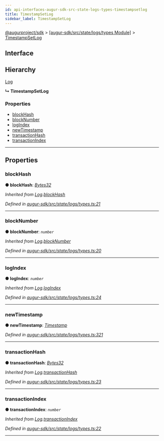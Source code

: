 ```yaml
---
id: api-interfaces-augur-sdk-src-state-logs-types-timestampsetlog
title: TimestampSetLog
sidebar_label: TimestampSetLog
---
```


[@augurproject/sdk](api-readme.md) > [[augur-sdk/src/state/logs/types Module]](api-modules-augur-sdk-src-state-logs-types-module.md) > [TimestampSetLog](api-interfaces-augur-sdk-src-state-logs-types-timestampsetlog.md)

## Interface

## Hierarchy

 [Log](api-interfaces-augur-sdk-src-state-logs-types-log.md)

**↳ TimestampSetLog**

### Properties

* [blockHash](api-interfaces-augur-sdk-src-state-logs-types-timestampsetlog.md#blockhash)
* [blockNumber](api-interfaces-augur-sdk-src-state-logs-types-timestampsetlog.md#blocknumber)
* [logIndex](api-interfaces-augur-sdk-src-state-logs-types-timestampsetlog.md#logindex)
* [newTimestamp](api-interfaces-augur-sdk-src-state-logs-types-timestampsetlog.md#newtimestamp)
* [transactionHash](api-interfaces-augur-sdk-src-state-logs-types-timestampsetlog.md#transactionhash)
* [transactionIndex](api-interfaces-augur-sdk-src-state-logs-types-timestampsetlog.md#transactionindex)

---

## Properties

<a id="blockhash"></a>

###  blockHash

**● blockHash**: *[Bytes32](api-modules-augur-sdk-src-state-logs-types-module.md#bytes32)*

*Inherited from [Log](api-interfaces-augur-sdk-src-state-logs-types-log.md).[blockHash](api-interfaces-augur-sdk-src-state-logs-types-log.md#blockhash)*

*Defined in [augur-sdk/src/state/logs/types.ts:21](https://github.com/AugurProject/augur/blob/0787bf1a23/packages/augur-sdk/src/state/logs/types.ts#L21)*

___
<a id="blocknumber"></a>

###  blockNumber

**● blockNumber**: *`number`*

*Inherited from [Log](api-interfaces-augur-sdk-src-state-logs-types-log.md).[blockNumber](api-interfaces-augur-sdk-src-state-logs-types-log.md#blocknumber)*

*Defined in [augur-sdk/src/state/logs/types.ts:20](https://github.com/AugurProject/augur/blob/0787bf1a23/packages/augur-sdk/src/state/logs/types.ts#L20)*

___
<a id="logindex"></a>

###  logIndex

**● logIndex**: *`number`*

*Inherited from [Log](api-interfaces-augur-sdk-src-state-logs-types-log.md).[logIndex](api-interfaces-augur-sdk-src-state-logs-types-log.md#logindex)*

*Defined in [augur-sdk/src/state/logs/types.ts:24](https://github.com/AugurProject/augur/blob/0787bf1a23/packages/augur-sdk/src/state/logs/types.ts#L24)*

___
<a id="newtimestamp"></a>

###  newTimestamp

**● newTimestamp**: *[Timestamp](api-modules-augur-sdk-src-state-logs-types-module.md#timestamp)*

*Defined in [augur-sdk/src/state/logs/types.ts:321](https://github.com/AugurProject/augur/blob/0787bf1a23/packages/augur-sdk/src/state/logs/types.ts#L321)*

___
<a id="transactionhash"></a>

###  transactionHash

**● transactionHash**: *[Bytes32](api-modules-augur-sdk-src-state-logs-types-module.md#bytes32)*

*Inherited from [Log](api-interfaces-augur-sdk-src-state-logs-types-log.md).[transactionHash](api-interfaces-augur-sdk-src-state-logs-types-log.md#transactionhash)*

*Defined in [augur-sdk/src/state/logs/types.ts:23](https://github.com/AugurProject/augur/blob/0787bf1a23/packages/augur-sdk/src/state/logs/types.ts#L23)*

___
<a id="transactionindex"></a>

###  transactionIndex

**● transactionIndex**: *`number`*

*Inherited from [Log](api-interfaces-augur-sdk-src-state-logs-types-log.md).[transactionIndex](api-interfaces-augur-sdk-src-state-logs-types-log.md#transactionindex)*

*Defined in [augur-sdk/src/state/logs/types.ts:22](https://github.com/AugurProject/augur/blob/0787bf1a23/packages/augur-sdk/src/state/logs/types.ts#L22)*

___

